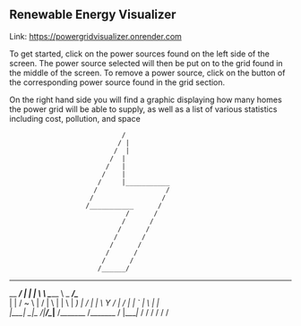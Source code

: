 <h2>Renewable Energy Visualizer</h2>

Link: https://powergridvisualizer.onrender.com

To get started, click on the power sources found on the left side of the screen.
The power source selected will then be put on to the grid found in the middle of the screen.
To remove a power source, click on the button of the corresponding power source found in the grid section.

On the right hand side you will find a graphic displaying how many homes the power grid will be able to supply,
as well as a list of various statistics including cost, pollution, and space





                                /
                               / |
                              /  |
                             /  |
                            /   |
                           /    |
                          /     |___________
                         /                 /
                        /                 /
                       /___________      /
                                 /      /
                                /      /
                               /      /
                              /      /
                             /      /
                            /      /
                           /      /
                          /______/


______________ ___  ____ __________  ________  _____________________
\__    ___/   |   \|    |   \      \ \______ \ \_   _____/\______   \
  |    | /    ~    \    |   /   |   \ |    |  \ |    __)_  |       _/
  |    | \    Y    /    |  /    |    \|    `   \|        \ |    |   \
  |____|  \___|_  /|______/\____|__  /_______  /_______  / |____|_  /
                \/                 \/        \/        \/         \/
